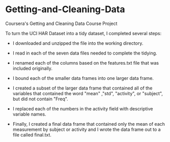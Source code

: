 # Getting-and-Cleaning-Data
Coursera's Getting and Cleaning Data Course Project

To turn the UCI HAR Dataset into a tidy dataset, I completed several steps:

* I downloaded and unzipped the file into the working directory.

* I read in each of the seven data files needed to complete the tidying.

* I renamed each of the columns based on the features.txt file that was included originally.

* I bound each of the smaller data frames into one larger data frame.

* I created a subset of the larger data frame that contained all of the variables that
  contained the word "mean" ,"std", "activity", or "subject",  but did not contain "Freq".

* I replaced each of the numbers in the activity field with descriptive variable names.

* Finally, I created a final data frame that contained only the mean of each measurement
  by subject or activity and I wrote the data frame out to a file called final.txt.
  
